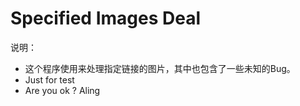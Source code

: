# Specified Images Deal
说明：
* 这个程序使用来处理指定链接的图片，其中也包含了一些未知的Bug。
* Just for test
* Are you ok ? Aling
